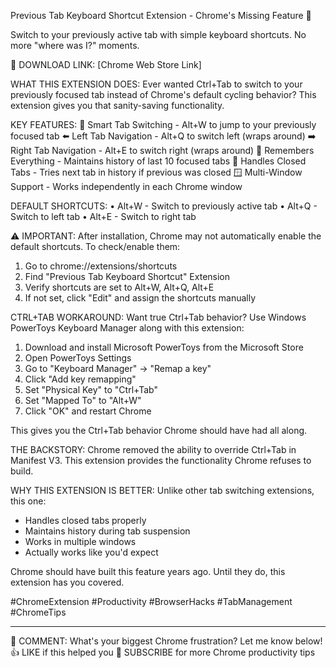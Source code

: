 Previous Tab Keyboard Shortcut Extension - Chrome's Missing Feature 🔄

Switch to your previously active tab with simple keyboard shortcuts. No more "where was I?" moments.

🔗 DOWNLOAD LINK: [Chrome Web Store Link]

WHAT THIS EXTENSION DOES:
Ever wanted Ctrl+Tab to switch to your previously focused tab instead of Chrome's default cycling behavior? This extension gives you that sanity-saving functionality.

KEY FEATURES:
🎯 Smart Tab Switching - Alt+W to jump to your previously focused tab
⬅️ Left Tab Navigation - Alt+Q to switch left (wraps around)
➡️ Right Tab Navigation - Alt+E to switch right (wraps around)
🧠 Remembers Everything - Maintains history of last 10 focused tabs
🔄 Handles Closed Tabs - Tries next tab in history if previous was closed
🪟 Multi-Window Support - Works independently in each Chrome window

DEFAULT SHORTCUTS:
• Alt+W - Switch to previously active tab
• Alt+Q - Switch to left tab
• Alt+E - Switch to right tab

⚠️ IMPORTANT: After installation, Chrome may not automatically enable the default shortcuts. To check/enable them:
1. Go to chrome://extensions/shortcuts
2. Find "Previous Tab Keyboard Shortcut" Extension
3. Verify shortcuts are set to Alt+W, Alt+Q, Alt+E
4. If not set, click "Edit" and assign the shortcuts manually

CTRL+TAB WORKAROUND:
Want true Ctrl+Tab behavior? Use Windows PowerToys Keyboard Manager along with this extension:

1. Download and install Microsoft PowerToys from the Microsoft Store
2. Open PowerToys Settings
3. Go to "Keyboard Manager" → "Remap a key"
4. Click "Add key remapping"
5. Set "Physical Key" to "Ctrl+Tab"
6. Set "Mapped To" to "Alt+W"
7. Click "OK" and restart Chrome

This gives you the Ctrl+Tab behavior Chrome should have had all along.

THE BACKSTORY:
Chrome removed the ability to override Ctrl+Tab in Manifest V3. This extension provides the functionality Chrome refuses to build.

WHY THIS EXTENSION IS BETTER:
Unlike other tab switching extensions, this one:
- Handles closed tabs properly
- Maintains history during tab suspension
- Works in multiple windows
- Actually works like you'd expect

Chrome should have built this feature years ago. Until they do, this extension has you covered.

#ChromeExtension #Productivity #BrowserHacks #TabManagement #ChromeTips

---
💬 COMMENT: What's your biggest Chrome frustration? Let me know below!
👍 LIKE if this helped you
🔔 SUBSCRIBE for more Chrome productivity tips
